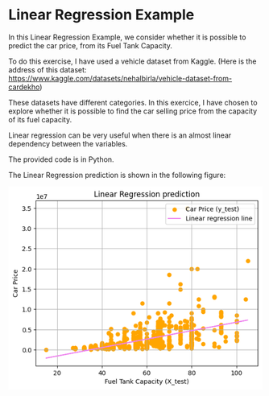 # Linear Regression Example

In this Linear Regression Example, we consider whether it is possible to predict the car price, from its Fuel Tank Capacity.

To do this exercise, I have used a vehicle dataset from Kaggle. (Here is the address of this dataset: https://www.kaggle.com/datasets/nehalbirla/vehicle-dataset-from-cardekho)

These datasets have different categories. In this exercice, I have chosen to explore whether it is possible to find the car selling price from the capacity of its fuel capacity.

Linear regression can be very useful when there is an almost linear dependency between the variables. 

The provided code is in Python.


The Linear Regression prediction is shown in the following figure:

<div center="align">

![plot](Figure_1.png)

</div>
